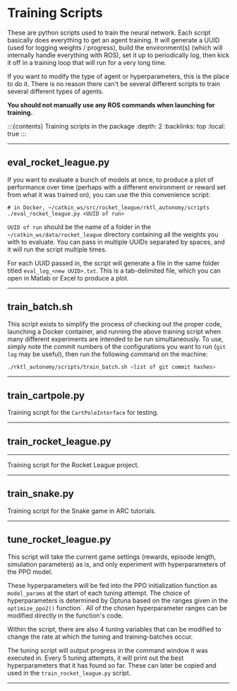 # Training Scripts

These are python scripts used to train the neural network. Each script basically
does everything to get an agent training. It will generate a UUID (used for
logging weights / progress), build the environment(s) (which will internally
handle everything with ROS), set it up to periodically log, then kick it off in
a training loop that will run for a very long time.

If you want to modify the type of agent or hyperparameters, this is the place to
do it. There is no reason there can't be several different scripts to train
several different types of agents.

**You should not manually use any ROS commands when launching for training.**

:::{contents} Training scripts in the package
:depth: 2
:backlinks: top
:local: true
:::

---

## eval_rocket_league.py

If you want to evaluate a bunch of models at once, to produce a plot of
performance over time (perhaps with a different environment or reward set from
what it was trained on), you can use the this convenience script:

```shell
# in Docker, ~/catkin_ws/src/rocket_league/rktl_autonomy/scripts
./eval_rocket_league.py <UUID of run>
```

`UUID of run` should be the name of a folder in the
`~/catkin_ws/data/rocket_league` directory containing all the weights you
with to evaluate. You can pass in multiple UUIDs separated by spaces, and it
will run the script multiple times.

For each UUID passed in, the script will generate a file in the same folder
titled `eval_log_<new UUID>.txt`. This is a tab-delimited file, which you can
open in Matlab or Excel to produce a plot.

---

## train_batch.sh

This script exists to simplify the process of checking out the proper code,
launching a Docker container, and running the above training script when many
different experiments are intended to be run simultaneously. To use, simply
note the commit numbers of the configurations you want to run (`git log` may be
useful), then run the following command on the machine:

```bash
./rktl_autonomy/scripts/train_batch.sh <list of git commit hashes>
```

---

## train_cartpole.py

Training script for the `CartPoleInterface` for testing.

---

## train_rocket_league.py

---

Training script for the Rocket League project.

---

## train_snake.py

Training script for the Snake game in ARC tutorials.

---

## tune_rocket_league.py

This script will take the current game settings (rewards, episode length,
simulation parameters) as is, and only experiment with hyperparameters of the
PPO model.

These hyperparameters will be fed into the PPO initialization function as
`model_params` at the start of each tuning attempt. The choice of
hyperparameters is determined by Optuna based on the ranges given in the 
`optimize_ppo2()` function`. All of the chosen hyperparameter ranges can be
modified directly in the function's code.

Within the script, there are also 4 tuning variables that can be modified to
change the rate at which the tuning and training-batches occur.

The tuning script will output progress in the command window it was executed in.
Every 5 tuning attempts, it will print out the best hyperparameters that it
has found so far. These can later be copied and used in the
`train_rocket_league.py` script.

---
